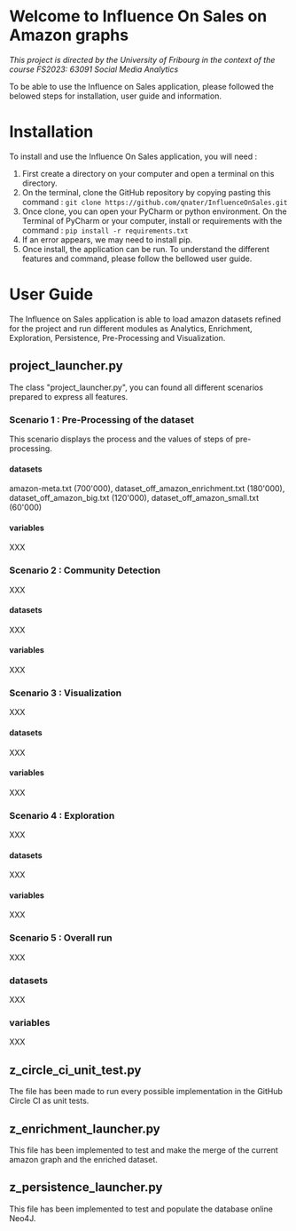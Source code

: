 # Welcome to Influence On Sales on Amazon graphs
*This project is directed by the University of Fribourg in the context of the course FS2023: 63091 Social Media Analytics*

To be able to use the Influence on Sales application, please followed the belowed steps for installation, user guide and information.

# Installation
To install and use the Influence On Sales application, you will need :
1) First create a directory on your computer and open a terminal on this directory.
2) On the terminal, clone the GitHub repository by copying pasting this command : ```git clone https://github.com/qnater/InfluenceOnSales.git```
3) Once clone, you can open your PyCharm or python environment. On the Terminal of PyCharm or your computer, install or requirements with the command : ```pip install -r requirements.txt```
4) If an error appears, we may need to install pip.
5) Once install, the application can be run. To understand the different features and command, please follow the bellowed user guide.


# User Guide
The Influence on Sales application is able to load amazon datasets refined for the project and run different modules as Analytics, Enrichment, Exploration, Persistence, Pre-Processing and Visualization.

## project_launcher.py
The class "project_launcher.py", you can found all different scenarios prepared to express all features.

### Scenario 1 : Pre-Processing of the dataset
This scenario displays the process and the values of steps of pre-processing.

#### datasets
amazon-meta.txt (700'000), dataset_off_amazon_enrichment.txt (180'000),  dataset_off_amazon_big.txt (120'000), dataset_off_amazon_small.txt (60'000)

#### variables
XXX



### Scenario 2 : Community Detection
XXX

#### datasets
XXX

#### variables
XXX



### Scenario 3 : Visualization
XXX

#### datasets
XXX

#### variables
XXX



### Scenario 4 : Exploration
XXX

#### datasets
XXX

#### variables
XXX



### Scenario 5 : Overall run
XXX

### datasets
XXX

### variables
XXX
    
    
## z_circle_ci_unit_test.py
The file has been made to run every possible implementation in the GitHub Circle CI as unit tests.

## z_enrichment_launcher.py
This file has been implemented to test and make the merge of the current amazon graph and the enriched dataset.

## z_persistence_launcher.py
This file has been implemented to test and populate the database online Neo4J.


